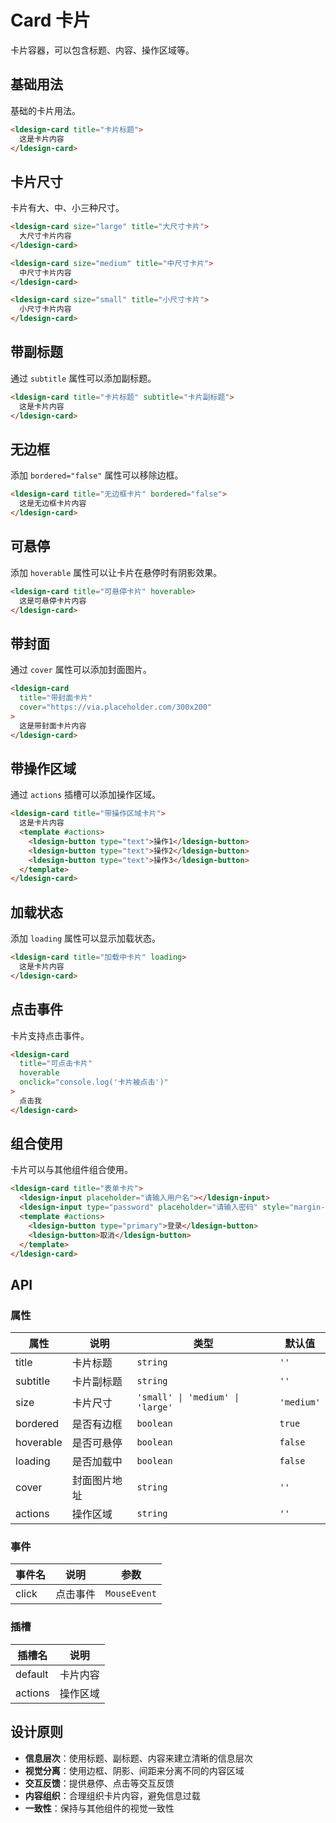 # Card 卡片

卡片容器，可以包含标题、内容、操作区域等。

## 基础用法

基础的卡片用法。

```html
<ldesign-card title="卡片标题">
  这是卡片内容
</ldesign-card>
```

## 卡片尺寸

卡片有大、中、小三种尺寸。

```html
<ldesign-card size="large" title="大尺寸卡片">
  大尺寸卡片内容
</ldesign-card>

<ldesign-card size="medium" title="中尺寸卡片">
  中尺寸卡片内容
</ldesign-card>

<ldesign-card size="small" title="小尺寸卡片">
  小尺寸卡片内容
</ldesign-card>
```

## 带副标题

通过 `subtitle` 属性可以添加副标题。

```html
<ldesign-card title="卡片标题" subtitle="卡片副标题">
  这是卡片内容
</ldesign-card>
```

## 无边框

添加 `bordered="false"` 属性可以移除边框。

```html
<ldesign-card title="无边框卡片" bordered="false">
  这是无边框卡片内容
</ldesign-card>
```

## 可悬停

添加 `hoverable` 属性可以让卡片在悬停时有阴影效果。

```html
<ldesign-card title="可悬停卡片" hoverable>
  这是可悬停卡片内容
</ldesign-card>
```

## 带封面

通过 `cover` 属性可以添加封面图片。

```html
<ldesign-card 
  title="带封面卡片" 
  cover="https://via.placeholder.com/300x200"
>
  这是带封面卡片内容
</ldesign-card>
```

## 带操作区域

通过 `actions` 插槽可以添加操作区域。

```html
<ldesign-card title="带操作区域卡片">
  这是卡片内容
  <template #actions>
    <ldesign-button type="text">操作1</ldesign-button>
    <ldesign-button type="text">操作2</ldesign-button>
    <ldesign-button type="text">操作3</ldesign-button>
  </template>
</ldesign-card>
```

## 加载状态

添加 `loading` 属性可以显示加载状态。

```html
<ldesign-card title="加载中卡片" loading>
  这是卡片内容
</ldesign-card>
```

## 点击事件

卡片支持点击事件。

```html
<ldesign-card 
  title="可点击卡片" 
  hoverable 
  onclick="console.log('卡片被点击')"
>
  点击我
</ldesign-card>
```

## 组合使用

卡片可以与其他组件组合使用。

```html
<ldesign-card title="表单卡片">
  <ldesign-input placeholder="请输入用户名"></ldesign-input>
  <ldesign-input type="password" placeholder="请输入密码" style="margin-top: 16px;"></ldesign-input>
  <template #actions>
    <ldesign-button type="primary">登录</ldesign-button>
    <ldesign-button>取消</ldesign-button>
  </template>
</ldesign-card>
```

## API

### 属性

| 属性 | 说明 | 类型 | 默认值 |
| --- | --- | --- | --- |
| title | 卡片标题 | `string` | `''` |
| subtitle | 卡片副标题 | `string` | `''` |
| size | 卡片尺寸 | `'small' \| 'medium' \| 'large'` | `'medium'` |
| bordered | 是否有边框 | `boolean` | `true` |
| hoverable | 是否可悬停 | `boolean` | `false` |
| loading | 是否加载中 | `boolean` | `false` |
| cover | 封面图片地址 | `string` | `''` |
| actions | 操作区域 | `string` | `''` |

### 事件

| 事件名 | 说明 | 参数 |
| --- | --- | --- |
| click | 点击事件 | `MouseEvent` |

### 插槽

| 插槽名 | 说明 |
| --- | --- |
| default | 卡片内容 |
| actions | 操作区域 |

## 设计原则

- **信息层次**：使用标题、副标题、内容来建立清晰的信息层次
- **视觉分离**：使用边框、阴影、间距来分离不同的内容区域
- **交互反馈**：提供悬停、点击等交互反馈
- **内容组织**：合理组织卡片内容，避免信息过载
- **一致性**：保持与其他组件的视觉一致性






